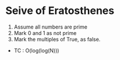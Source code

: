 # Seive of Eratosthenes

1. Assume all numbers are prime
2. Mark 0 and 1 as not prime
3. Mark the multiples of True, as false.

- TC : O(log(log(N)))
